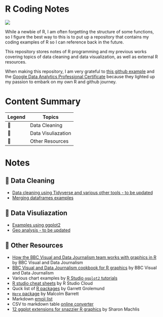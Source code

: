 # R Coding Notes
![](https://img.shields.io/badge/Language-R-blue)

While a newbie of R, I am often forgetting the structure of some functions, so I figure the best way to this is to put up a repository that contains my coding examples of R so I can reference back in the future. 

This repository stores notes of R programming and my previous works covering topics of data cleaning and data visualization, as well as external R resources. 

When making this repository, I am very grateful to [this github example](https://github.com/erikaduan/r_tips/blob/master/README.md) and the [Google Data Analytics Professional Certificate](https://www.coursera.org/professional-certificates/google-data-analytics) because they lighted up my passion to embark on my own R and github journey. 

# Content Summary

| Legend | Topics |
| ------ | ------ |
|  :dart: | Data Cleaning  |
|  :art: | Data Visuliazation  |
|  :memo: | Other Resources  |

# Notes
## :dart: Data Cleaning
* [Data cleaning using Tidyverse and various other tools - to be updated](https://github.com/stonetosky/R_Notes/tree/main/Notes)
* [Merging dataframes examples](https://github.com/Lingxi-HUANG/R_Notes/tree/main/Notes/Merging%20Dataframes) 

## :art: Data Visuliazation
* [Examples using ggplot2](https://github.com/Lingxi-HUANG/R_Notes/tree/main/Notes/ggplot_visualization)
* [Geo analysis - to be updated]()

## :memo: Other Resources
* [How the BBC Visual and Data Journalism team works with graphics in R](https://github.com/bbc/bbplot) by BBC Visual and Data Journalism
* [BBC Visual and Data Journalism cookbook for R graphics](https://bbc.github.io/rcookbook/) by BBC Visual and Data Journalism
* Various chart examples by [R Studio `ggplot2` tutorials](https://rstudio.cloud/learn/primers/3)
* [R studio cheat sheets](https://rstudio.cloud/learn/cheat-sheets) by R Studio Cloud
* Quck list of [R packages](https://support.rstudio.com/hc/en-us/articles/201057987-Quick-list-of-useful-R-packages) by Garrett Grolemund
* [`Here` package](https://malco.io/2018/11/05/why-should-i-use-the-here-package-when-i-m-already-using-projects/) by Malcolm Barrett
* Markdown [emoji list](https://gist.github.com/rxaviers/7360908#file-gistfile1-md)
* CSV to markdown table [online converter](https://www.convertcsv.com/csv-to-markdown.htm)
* [12 ggplot extensions for snazzier R graphics](https://www.infoworld.com/article/3667496/12-ggplot-extensions-for-snazzier-r-graphics.html) by Sharon Machlis
